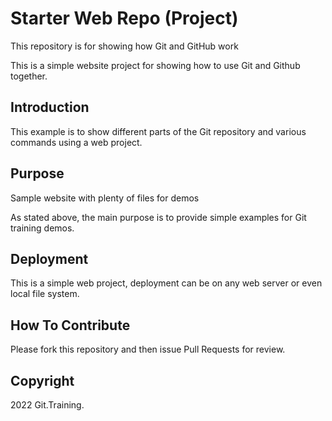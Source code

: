 # Starter Web Repo (Project)

This repository is for showing how Git and GitHub work

This is a simple website project for showing how to use Git and Github together.

## Introduction

This example is to show different parts of the Git repository and various commands using a web project.

## Purpose

Sample website with plenty of files for demos

As stated above, the main purpose is to provide simple examples for Git training demos.

## Deployment

This is a simple web project, deployment can be on any web server or even local file system.

## How To Contribute

Please fork this repository and then issue Pull Requests for review.

## Copyright

2022 Git.Training.